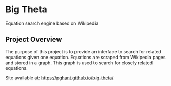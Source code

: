 # Big Theta
Equation search engine based on Wikipedia

## Project Overview

The purpose of this project is to provide an interface to search for related equations given one equation. Equations are scraped from Wikipedia pages and stored in a graph. This graph is used to search for closely related equations.

Site available at: https://pghant.github.io/big-theta/
